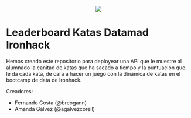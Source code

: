 <div style="text-align:center"><img src="https://github.com/agalvezcorell/katas-leader-board/blob/main/images/portada.jpg?raw=true" /></div>

# Leaderboard Katas Datamad Ironhack

Hemos creado este repositorio para deployear una API que le muestre al alumnado la canitad de katas que ha sacado a tiempo y la puntuación que le da cada kata, de cara a hacer un juego con la dinámica de katas en el bootcamp de data de Ironhack.

Creadores:
- Fernando Costa (@breogann)
- Amanda Gálvez (@agalvezcorell)